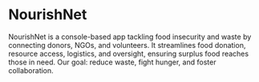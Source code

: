 # NourishNet
NourishNet is a console-based app tackling food insecurity and waste by connecting donors, NGOs, and volunteers. It streamlines food donation, resource access, logistics, and oversight, ensuring surplus food reaches those in need. Our goal: reduce waste, fight hunger, and foster collaboration.
